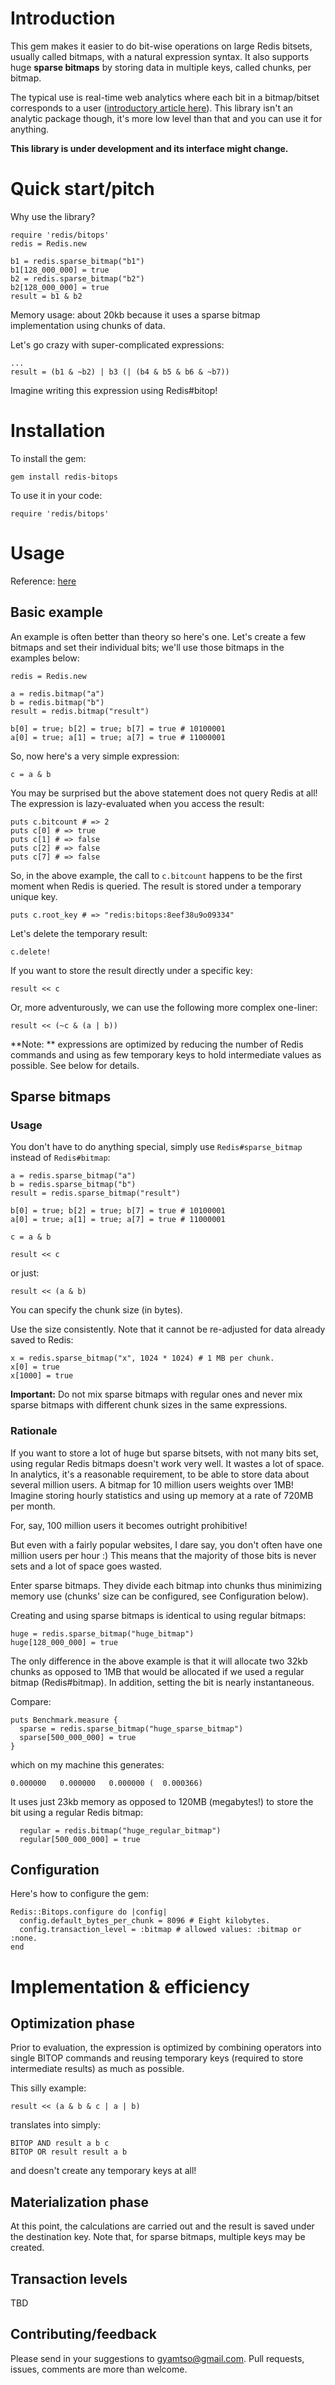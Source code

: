 # Introduction

This gem makes it easier to do bit-wise operations on large Redis bitsets, usually called bitmaps, with a natural expression syntax. It also supports huge **sparse bitmaps** by storing data in multiple keys, called chunks, per bitmap.

The typical use is real-time web analytics where each bit in a bitmap/bitset corresponds to a user ([introductory article here](http://blog.getspool.com/2011/11/29/fast-easy-realtime-metrics-using-redis-bitmaps/)). This library isn't an analytic package though, it's more low level than that and you can use it for anything. 

**This library is under development and its interface might change.**


# Quick start/pitch

Why use the library?

    require 'redis/bitops'
    redis = Redis.new

    b1 = redis.sparse_bitmap("b1")
    b1[128_000_000] = true
    b2 = redis.sparse_bitmap("b2")
    b2[128_000_000] = true
    result = b1 & b2

Memory usage: about 20kb because it uses a sparse bitmap implementation using chunks of data.
    
Let's go crazy with super-complicated expressions:

    ...
    result = (b1 & ~b2) | b3 (| (b4 & b5 & b6 & ~b7))
    
Imagine writing this expression using Redis#bitop!


# Installation

To install the gem:

    gem install redis-bitops
    
To use it in your code:

    require 'redis/bitops'

# Usage

Reference: [here](http://rdoc.info/github/bilus/redis-bitops/master/frames)

## Basic example

An example is often better than theory so here's one. Let's create a few bitmaps and set their individual bits; we'll use those bitmaps in the examples below:

    redis = Redis.new

    a = redis.bitmap("a") 
    b = redis.bitmap("b") 
    result = redis.bitmap("result")
        
    b[0] = true; b[2] = true; b[7] = true # 10100001
    a[0] = true; a[1] = true; a[7] = true # 11000001

So, now here's a very simple expression:

    c = a & b 
    
You may be surprised but the above statement does not query Redis at all! The expression is lazy-evaluated when you access the result:
    
    puts c.bitcount # => 2
    puts c[0] # => true
    puts c[1] # => false
    puts c[2] # => false
    puts c[7] # => false

So, in the above example, the call to `c.bitcount` happens to be the first moment when Redis is queried. The result is stored under a temporary unique key.

    puts c.root_key # => "redis:bitops:8eef38u9o09334"
    
Let's delete the temporary result:

    c.delete!

If you want to store the result directly under a specific key:

    result << c

Or, more adventurously, we can use the following more complex one-liner:

    result << (~c & (a | b))
    
**Note: ** expressions are optimized by reducing the number of Redis commands and using as few temporary keys to hold intermediate values as possible. See below for details.


## Sparse bitmaps

### Usage

You don't have to do anything special, simply use `Redis#sparse_bitmap` instead of `Redis#bitmap`:

    a = redis.sparse_bitmap("a") 
    b = redis.sparse_bitmap("b") 
    result = redis.sparse_bitmap("result")
        
    b[0] = true; b[2] = true; b[7] = true # 10100001
    a[0] = true; a[1] = true; a[7] = true # 11000001

    c = a & b 
    
    result << c
    
or just:

    result << (a & b)

You can specify the chunk size (in bytes).

Use the size consistently. Note that it cannot be re-adjusted for data already saved to Redis:

    x = redis.sparse_bitmap("x", 1024 * 1024) # 1 MB per chunk.
    x[0] = true
    x[1000] = true

**Important:** Do not mix sparse bitmaps with regular ones and never mix sparse bitmaps with different chunk sizes in the same expressions.

### Rationale

If you want to store a lot of huge but sparse bitsets, with not many bits set, using regular Redis bitmaps doesn't work very well. It wastes a lot of space. In analytics, it's a reasonable requirement, to be able to store data about several million users. A bitmap for 10 million users weights over 1MB! Imagine storing hourly statistics and using up memory at a rate of 720MB per month. 

For, say, 100 million users it becomes outright prohibitive!

But even with a fairly popular websites, I dare say, you don't often have one million users per hour :) This means that the majority of those bits is never sets and a lot of space goes wasted.

Enter sparse bitmaps. They divide each bitmap into chunks thus minimizing memory use (chunks' size can be configured, see Configuration below). 

Creating and using sparse bitmaps is identical to using regular bitmaps:

    huge = redis.sparse_bitmap("huge_bitmap")
    huge[128_000_000] = true

The only difference in the above example is that it will allocate two 32kb chunks as opposed to 1MB that would be allocated if we used a regular bitmap (Redis#bitmap). In addition, setting the bit is nearly instantaneous.

Compare:

    puts Benchmark.measure {
      sparse = redis.sparse_bitmap("huge_sparse_bitmap")
      sparse[500_000_000] = true      
    }
    
which on my machine this generates:   
    
    0.000000   0.000000   0.000000 (  0.000366)

It uses just 23kb memory as opposed to 120MB (megabytes!) to store the bit using a regular Redis bitmap:

      regular = redis.bitmap("huge_regular_bitmap")
      regular[500_000_000] = true      

## Configuration

Here's how to configure the gem:

    Redis::Bitops.configure do |config|
      config.default_bytes_per_chunk = 8096 # Eight kilobytes.
      config.transaction_level = :bitmap # allowed values: :bitmap or :none.
    end

# Implementation & efficiency

## Optimization phase

Prior to evaluation, the expression is optimized by combining operators into single BITOP commands and reusing temporary keys (required to store intermediate results) as much as possible.

This silly example:

    result << (a & b & c | a | b)
    
translates into simply:

    BITOP AND result a b c
    BITOP OR result result a b

and doesn't create any temporary keys at all!

## Materialization phase

At this point, the calculations are carried out and the result is saved under the destination key. Note that, for sparse bitmaps, multiple keys may be created.


## Transaction levels

TBD


## Contributing/feedback

Please send in your suggestions to [gyamtso@gmail.com](mailto:gyamtso@gmail.com). Pull requests, issues, comments are more than welcome.